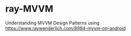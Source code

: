 # ray-MVVM
Understanding MVVM Design Patterns using https://www.raywenderlich.com/8984-mvvm-on-android
